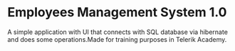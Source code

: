 # Employees Management System 1.0
A simple application with UI that connects with SQL database via hibernate and does some operations.Made for training purposes in Telerik Academy.

